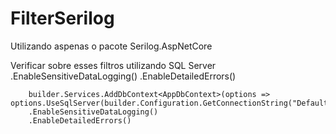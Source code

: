 # FilterSerilog

Utilizando aspenas o pacote Serilog.AspNetCore

Verificar sobre esses filtros utilizando SQL Server
.EnableSensitiveDataLogging()
        .EnableDetailedErrors()

        builder.Services.AddDbContext<AppDbContext>(options =>
    options.UseSqlServer(builder.Configuration.GetConnectionString("DefaultConnection"))
        .EnableSensitiveDataLogging()
        .EnableDetailedErrors()

